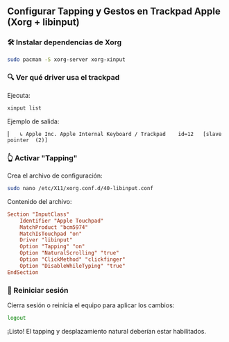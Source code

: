 ## Configurar Tapping y Gestos en Trackpad Apple (Xorg + libinput)

### 🛠️ Instalar dependencias de Xorg

```bash
sudo pacman -S xorg-server xorg-xinput
```

### 🔍 Ver qué driver usa el trackpad

Ejecuta:

```bash
xinput list
```

Ejemplo de salida:

```
⎜   ↳ Apple Inc. Apple Internal Keyboard / Trackpad    id=12   [slave  pointer  (2)]
```

### 👆 Activar "Tapping"

Crea el archivo de configuración:

```bash
sudo nano /etc/X11/xorg.conf.d/40-libinput.conf
```

Contenido del archivo:

```conf
Section "InputClass"
    Identifier "Apple Touchpad"
    MatchProduct "bcm5974"
    MatchIsTouchpad "on"
    Driver "libinput"
    Option "Tapping" "on"
    Option "NaturalScrolling" "true"
    Option "ClickMethod" "clickfinger"
    Option "DisableWhileTyping" "true"
EndSection
```

### 🔁 Reiniciar sesión

Cierra sesión o reinicia el equipo para aplicar los cambios:

```bash
logout
```

¡Listo! El tapping y desplazamiento natural deberían estar habilitados.
